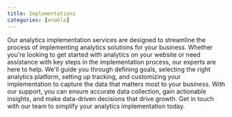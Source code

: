 ```yaml
---
title: Implementations
categories: [enable]
---
```


Our analytics implementation services are designed to streamline the process of implementing analytics solutions for your business. Whether you're looking to get started with analytics on your website or need assistance with key steps in the implementation process, our experts are here to help. We'll guide you through defining goals, selecting the right analytics platform, setting up tracking, and customizing your implementation to capture the data that matters most to your business. With our support, you can ensure accurate data collection, gain actionable insights, and make data-driven decisions that drive growth. Get in touch with our team to simplify your analytics implementation today.
